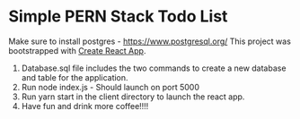 # Simple PERN Stack Todo List
Make sure to install postgres - https://www.postgresql.org/
This project was bootstrapped with [Create React App](https://github.com/facebook/create-react-app).

1) Database.sql file includes the two commands to create a new database and table for the application. 
2) Run node index.js - Should launch on port 5000
3) Run yarn start in the client directory to launch the react app.
4) Have fun and drink more coffee!!!!